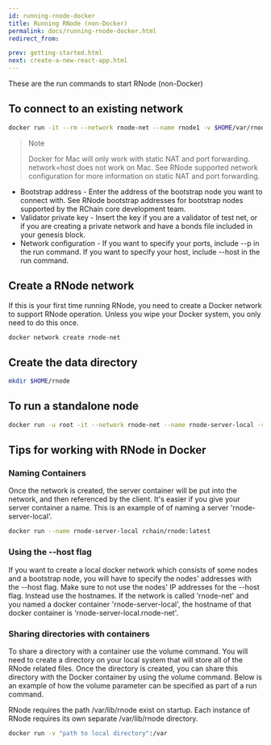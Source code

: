 ```yaml
---
id: running-rnode-docker
title: Running RNode (non-Docker)
permalink: docs/running-rnode-docker.html
redirect_from:

prev: getting-started.html
next: create-a-new-react-app.html
---
```

These are the run commands to start RNode (non-Docker)

## To connect to an existing network
```bash
docker run -it --rm --network rnode-net --name rnode1 -v $HOME/var/rnode1:/var/lib/rnode rchain/rnode:latest run  --bootstrap "<bootstrap node address>" --map-size 1099511627776
```
>Note
>
>Docker for Mac will only work with static NAT and port forwarding.  network=host does not work on Mac. See RNode supported network configuration for more information on static NAT and port forwarding.

* Bootstrap address - Enter the address of the bootstrap node you want to connect with. See RNode bootstrap addresses for bootstrap nodes supported by the RChain core development team.
* Validator private key - Insert the key if you are a validator of test net, or if you are creating a private network and have a bonds file included in your genesis block.
* Network configuration - If you want to specify your ports, include --p in the run command. If you want to specify your host, include --host in the run command.

## Create a RNode network
If this is your first time running RNode, you need to create a Docker network to support RNode operation. Unless you wipe your Docker system, you only need to do this once.

```bash
docker network create rnode-net
```

## Create the data directory
```bash
mkdir $HOME/rnode
```



## To run a standalone node
```bash
docker run -u root -it --network rnode-net --name rnode-server-local -v "$HOME/rnode":/var/lib/rnode rchain/rnode:latest run --standalone
```

## Tips for working with RNode in Docker
### Naming Containers
Once the network is created, the server container will be put into the network, and then referenced by the client.  It's easier if you give your server container a name.  This is an example of of naming a server 'rnode-server-local'.  

```bash
docker run --name rnode-server-local rchain/rnode:latest
```

### Using the --host flag
If you want to create a local docker network which consists of some nodes and a bootstrap node, you will have to specify the nodes' addresses with the --host flag. Make sure to not use the nodes' IP addresses for the --host flag. Instead use the hostnames. If the network is called 'rnode-net' and you named a docker container 'rnode-server-local', the hostname of that docker container is 'rnode-server-local.rnode-net'.

### Sharing directories with containers
To share a directory with a container use the volume command.  You will need to create a directory on your local system that will store all of the RNode related files.  Once the directory is created, you can share this directory with the Docker container by using the volume command.   Below is an example of how the volume parameter can be specified as part of a run command.

RNode requires the path /var/lib/rnode exist on startup.  Each instance of RNode requires its own separate /var/lib/rnode directory.

```bash
docker run -v "path to local directory":/var
```

